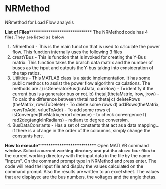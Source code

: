 # NRMethod
NRmethod for Load Flow analysis



**************************List of Files*******************************************************
The NRMethod code has 4 files.They are listed as below
1) NRmethod - This is the main function that is used to calculate the power flow. This function internally uses the following 3 files
2) creatYBus - This is function that is invoked for creating the Y-Bus matrix. This function takes the branch data matrix and the number
of buses as the input and outputs the Y-bus taking into consideration of the tap ratios.
3) Utilities - This MATLAB class is a static implementation. It has some public methods to assist the power flow algorithm calculations.
The methods are
	a) isGeneratorBus(busData, currRow) - To identify if the current bus is a generator bus or not.
	b) thetaij(thetaMatrix, irow, jrow) - To calc the difference between thetai nad thetaj
	c) deleteRows (theMatrix, rowsToDelete) - To delete some rows
	d) addRows(theMatrix, rowsToAdd, valueToAdd) - To add some rows
	e) isConverged(theMatrix,errorTolerance) - to check convergence
	f) rad2deg(angleInRadians) - radians to degree conversion.
4) BusDataConstants - Has a set of constants that act as a data mapping... if there is a change in the order of the coloumns, simply change the constants here.

**************************How to execute*****************************************************
Open MATLAB command window. Select a current working directory and put the above four files to the current working directory with the input data in the file by the name "Inpt.m".
On the command prompt type in NRMethod and press enter.
The code will read the input file and display the values calculated on the command prompt. Also the results are written to an excel sheet. The values that are displayed are the bus numbers, the voltages and the angle thetas.

*********************************************************************************************

